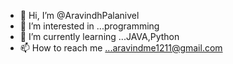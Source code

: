 - 👋 Hi, I’m @AravindhPalanivel
- 👀 I’m interested in ...programming
- 🌱 I’m currently learning ...JAVA,Python
- 📫 How to reach me ...aravindme1211@gmail.com

<!---
AravindhPalanivel/AravindhPalanivel is a ✨ special ✨ repository because its `README.md` (this file) appears on your GitHub profile.
You can click the Preview link to take a look at your changes.
--->

